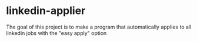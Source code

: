 # linkedin-applier
The goal of this project is to make a program that automatically applies to all linkedin jobs with the "easy apply" option

